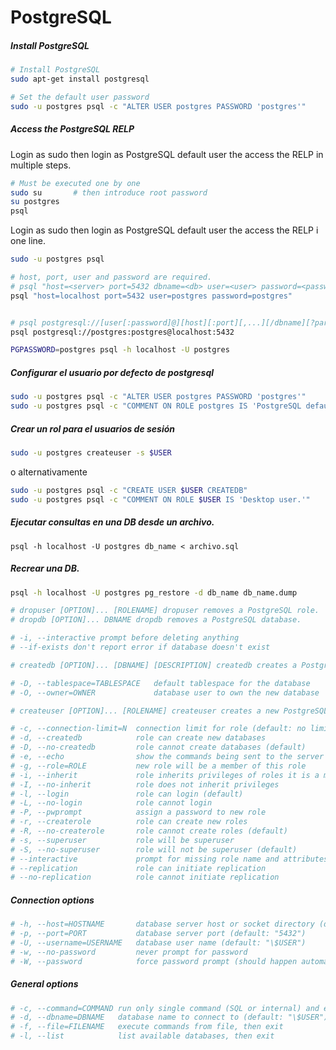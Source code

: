 # PostgreSQL

##### Install PostgreSQL
```bash
# Install PostgreSQL
sudo apt-get install postgresql    

# Set the default user password                                 
sudo -u postgres psql -c "ALTER USER postgres PASSWORD 'postgres'"  
```

##### Access the PostgreSQL RELP
Login as sudo then login as PostgreSQL default user the access the RELP in multiple steps.
```bash
# Must be executed one by one
sudo su       # then introduce root password
su postgres
psql
```
Login as sudo then login as PostgreSQL default user the access the RELP i one line.
```bash
sudo -u postgres psql
```

```bash
# host, port, user and password are required.
# psql "host=<server> port=5432 dbname=<db> user=<user> password=<password>"
psql "host=localhost port=5432 user=postgres password=postgres"


# psql postgresql://[user[:password]@][host][:port][,...][/dbname][?param1=value1&...]
psql postgresql://postgres:postgres@localhost:5432

PGPASSWORD=postgres psql -h localhost -U postgres
```

##### Configurar el usuario por defecto de postgresql
```bash
sudo -u postgres psql -c "ALTER USER postgres PASSWORD 'postgres'"
sudo -u postgres psql -c "COMMENT ON ROLE postgres IS 'PostgreSQL default user.'"
```

##### Crear un rol para el usuarios de sesión
```bash
sudo -u postgres createuser -s $USER
```

 o alternativamente

```bash
sudo -u postgres psql -c "CREATE USER $USER CREATEDB"
sudo -u postgres psql -c "COMMENT ON ROLE $USER IS 'Desktop user.'"
```

##### Ejecutar consultas en una DB desde un archivo.
`psql -h localhost -U postgres db_name < archivo.sql`

##### Recrear una DB.
```bash
psql -h localhost -U postgres pg_restore -d db_name db_name.dump
```

```bash
# dropuser [OPTION]... [ROLENAME] dropuser removes a PostgreSQL role.
# dropdb [OPTION]... DBNAME dropdb removes a PostgreSQL database.

# -i, --interactive prompt before deleting anything
# --if-exists don't report error if database doesn't exist

# createdb [OPTION]... [DBNAME] [DESCRIPTION] createdb creates a PostgreSQL database.

# -D, --tablespace=TABLESPACE   default tablespace for the database
# -O, --owner=OWNER             database user to own the new database

# createuser [OPTION]... [ROLENAME] createuser creates a new PostgreSQL role.

# -c, --connection-limit=N  connection limit for role (default: no limit)
# -d, --createdb            role can create new databases
# -D, --no-createdb         role cannot create databases (default)
# -e, --echo                show the commands being sent to the server
# -g, --role=ROLE           new role will be a member of this role
# -i, --inherit             role inherits privileges of roles it is a member of (default)
# -I, --no-inherit          role does not inherit privileges
# -l, --login               role can login (default)
# -L, --no-login            role cannot login
# -P, --pwprompt            assign a password to new role
# -r, --createrole          role can create new roles
# -R, --no-createrole       role cannot create roles (default)
# -s, --superuser           role will be superuser
# -S, --no-superuser        role will not be superuser (default)
# --interactive             prompt for missing role name and attributes rather than using defaults
# --replication             role can initiate replication
# --no-replication          role cannot initiate replication
```

##### Connection options
```bash
# -h, --host=HOSTNAME       database server host or socket directory (default: "/var/run/postgresql"). This is required for password prompt.
# -p, --port=PORT           database server port (default: "5432")
# -U, --username=USERNAME   database user name (default: "\$USER")
# -w, --no-password         never prompt for password
# -W, --password            force password prompt (should happen automatically)
```
##### General options
```bash
# -c, --command=COMMAND run only single command (SQL or internal) and exit
# -d, --dbname=DBNAME   database name to connect to (default: "\$USER")
# -f, --file=FILENAME   execute commands from file, then exit
# -l, --list            list available databases, then exit
```

